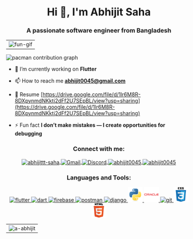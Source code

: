 <h1 align="center">Hi 👋, I'm Abhijit Saha</h1>
<h3 align="center">A passionate software engineer from Bangladesh</h3>

<table align="center">
  <tr>
    <td>
      <img src="https://i.pinimg.com/originals/77/ca/a3/77caa32884d735d439ade45ba37feaf2.gif" alt="fun-gif" height="300"/>
    </td>
  </tr>
</table>

<picture>
  <source media="(prefers-color-scheme: dark)" srcset="https://raw.githubusercontent.com/a-abhijit/a-abhijit/output/pacman-contribution-graph-dark.svg">
  <source media="(prefers-color-scheme: light)" srcset="https://raw.githubusercontent.com/a-abhijit/a-abhijit/output/pacman-contribution-graph.svg">
  <img alt="pacman contribution graph" src="https://raw.githubusercontent.com/a-abhijit/a-abhijit/output/pacman-contribution-graph.svg">
</picture>

- 🔭 I’m currently working on **Flutter**

- 📫 How to reach me **abhijit0045@gmail.com**

- 📄 Resume [https://drive.google.com/file/d/1lr6M8R-8DXpynmdNKktj2dFf2U7SEpBL/view?usp=sharing](https://drive.google.com/file/d/1lr6M8R-8DXpynmdNKktj2dFf2U7SEpBL/view?usp=sharing)

- ⚡ Fun fact **I don’t make mistakes — I create opportunities for debugging**

<h3 align="center">Connect with me:</h3>
<p align="center">
<a href="https://linkedin.com/in/abhijittt-saha" target="blank">
  <img align="center" src="https://raw.githubusercontent.com/rahuldkjain/github-profile-readme-generator/master/src/images/icons/Social/linked-in-alt.svg" alt="abhijittt-saha" height="30" width="40" />
</a>
<a href="mailto:abhijit0045@gmail.com" target="blank">
  <img align="center" src="https://raw.githubusercontent.com/rahuldkjain/github-profile-readme-generator/master/src/images/icons/Social/google.svg" alt="Gmail" height="30" width="40" />
</a>
<a href="https://discord.com/users/abhijit6015" target="blank">
  <img align="center" src="https://raw.githubusercontent.com/rahuldkjain/github-profile-readme-generator/master/src/images/icons/Social/discord.svg" alt="Discord" height="30" width="40" />
</a>
<a href="https://www.hackerrank.com/abhijit0045" target="blank">
  <img align="center" src="https://raw.githubusercontent.com/rahuldkjain/github-profile-readme-generator/master/src/images/icons/Social/hackerrank.svg" alt="abhijit0045" height="30" width="40" />
</a>
<a href="https://www.leetcode.com/abhijit0045" target="blank">
  <img align="center" src="https://raw.githubusercontent.com/rahuldkjain/github-profile-readme-generator/master/src/images/icons/Social/leet-code.svg" alt="abhijit0045" height="30" width="40" />
</a>

</p>

<h3 align="center">Languages and Tools:</h3>
<p align="center"> 
  <a href="https://flutter.dev" target="_blank" rel="noreferrer"> 
    <img src="https://www.vectorlogo.zone/logos/flutterio/flutterio-icon.svg" alt="flutter" width="40" height="40"/> 
  </a> 
  <a href="https://dart.dev" target="_blank" rel="noreferrer"> 
    <img src="https://www.vectorlogo.zone/logos/dartlang/dartlang-icon.svg" alt="dart" width="40" height="40"/> 
  </a> 
  <a href="https://firebase.google.com/" target="_blank" rel="noreferrer"> 
    <img src="https://www.vectorlogo.zone/logos/firebase/firebase-icon.svg" alt="firebase" width="40" height="40"/> 
  </a> 
  <a href="https://postman.com" target="_blank" rel="noreferrer"> 
    <img src="https://www.vectorlogo.zone/logos/getpostman/getpostman-icon.svg" alt="postman" width="40" height="40"/> 
  </a> 
  <a href="https://www.djangoproject.com/" target="_blank" rel="noreferrer"> 
    <img src="https://cdn.worldvectorlogo.com/logos/django.svg" alt="django" width="40" height="40"/> 
  </a> 
  <a href="https://www.python.org" target="_blank" rel="noreferrer"> 
    <img src="https://raw.githubusercontent.com/devicons/devicon/master/icons/python/python-original.svg" alt="python" width="40" height="40"/> 
  </a>
  <a href="https://www.oracle.com/" target="_blank" rel="noreferrer"> 
    <img src="https://raw.githubusercontent.com/devicons/devicon/master/icons/oracle/oracle-original.svg" alt="oracle" width="40" height="40"/> 
  </a> 
  <a href="https://git-scm.com/" target="_blank" rel="noreferrer"> 
    <img src="https://www.vectorlogo.zone/logos/git-scm/git-scm-icon.svg" alt="git" width="40" height="40"/> 
  </a> 
  <!-- Rest of the logos -->

  <a href="https://www.w3schools.com/css/" target="_blank" rel="noreferrer"> 
    <img src="https://raw.githubusercontent.com/devicons/devicon/master/icons/css3/css3-original-wordmark.svg" alt="css3" width="40" height="40"/> 
  </a> 
  <a href="https://www.w3.org/html/" target="_blank" rel="noreferrer"> 
    <img src="https://raw.githubusercontent.com/devicons/devicon/master/icons/html5/html5-original-wordmark.svg" alt="html5" width="40" height="40"/> 
  </a>  
</p>


<table align="center">
  <tr>
    <td>
      <img src="https://github-readme-stats.vercel.app/api?username=a-abhijit&show_icons=true&locale=en" alt="a-abhijit" height="200"/>
    </td>
  </tr>
</table>






